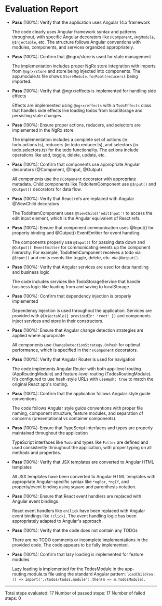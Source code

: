# Evaluation Report

- **Pass** (100%): Verify that the application uses Angular 14.x framework
  
  The code clearly uses Angular framework syntax and patterns throughout, with specific Angular decorators like `@Component`, `@NgModule`, `@Injectable`, etc. The structure follows Angular conventions with modules, components, and services organized appropriately.

- **Pass** (100%): Confirm that @ngrx/store is used for state management
  
  The implementation includes proper NgRx store integration with imports from `@ngrx/store` and store being injected into components. The app.module.ts file shows `StoreModule.forRoot(reducers)` being imported.

- **Pass** (100%): Verify that @ngrx/effects is implemented for handling side effects
  
  Effects are implemented using `@ngrx/effects` with a `TodoEffects` class that handles side effects like loading todos from localStorage and persisting state changes.

- **Pass** (100%): Ensure proper actions, reducers, and selectors are implemented in the NgRx store
  
  The implementation includes a complete set of actions (in todo.actions.ts), reducers (in todo.reducer.ts), and selectors (in todo.selectors.ts) for the todo functionality. The actions include operations like add, toggle, delete, update, etc.

- **Pass** (100%): Confirm that components use appropriate Angular decorators (@Component, @Input, @Output)
  
  All components use the `@Component` decorator with appropriate metadata. Child components like TodoItemComponent use `@Input()` and `@Output()` decorators for data flow.

- **Pass** (100%): Verify that React refs are replaced with Angular @ViewChild decorators
  
  The TodoItemComponent uses `@ViewChild('editInput')` to access the edit input element, which is the Angular equivalent of React refs.

- **Pass** (100%): Ensure that component communication uses @Input() for property binding and @Output() EventEmitter for event handling
  
  The components properly use `@Input()` for passing data down and `@Output() EventEmitter` for communicating events up the component hierarchy. For example, TodoItemComponent receives a todo via `@Input()` and emits events like toggle, delete, etc. via `@Output()`.

- **Pass** (100%): Verify that Angular services are used for data handling and business logic
  
  The code includes services like TodoStorageService that handle business logic like loading from and saving to localStorage.

- **Pass** (100%): Confirm that dependency injection is properly implemented
  
  Dependency injection is used throughout the application. Services are provided with `@Injectable({ providedIn: 'root' })` and components inject services and store in their constructors.

- **Pass** (100%): Ensure that Angular change detection strategies are applied where appropriate
  
  All components use `ChangeDetectionStrategy.OnPush` for optimal performance, which is specified in their `@Component` decorators.

- **Pass** (100%): Verify that Angular Router is used for navigation
  
  The code implements Angular Router with both app-level routing (AppRoutingModule) and feature-level routing (TodosRoutingModule). It's configured to use hash-style URLs with `useHash: true` to match the original React app's routing.

- **Pass** (100%): Confirm that the application follows Angular style guide conventions
  
  The code follows Angular style guide conventions with proper file naming, component structure, feature modules, and separation of concerns (presentational vs container components).

- **Pass** (100%): Ensure that TypeScript interfaces and types are properly maintained throughout the application
  
  TypeScript interfaces like `Todo` and types like `Filter` are defined and used consistently throughout the application, with proper typing on all methods and properties.

- **Pass** (100%): Verify that JSX templates are converted to Angular HTML templates
  
  All JSX templates have been converted to Angular HTML templates with appropriate Angular-specific syntax like `*ngFor`, `*ngIf`, and property/event binding using square and parenthesis notation.

- **Pass** (100%): Ensure that React event handlers are replaced with Angular event bindings
  
  React event handlers like `onClick` have been replaced with Angular event bindings like `(click)`. The event handling logic has been appropriately adapted to Angular's approach.

- **Pass** (100%): Verify that the code does not contain any TODOs
  
  There are no TODO comments or incomplete implementations in the provided code. The code appears to be fully implemented.

- **Pass** (100%): Confirm that lazy loading is implemented for feature modules
  
  Lazy loading is implemented for the TodosModule in the app-routing.module.ts file using the standard Angular pattern: `loadChildren: () => import('./todos/todos.module').then(m => m.TodosModule)`.

---

Total steps evaluated: 17
Number of passed steps: 17
Number of failed steps: 0